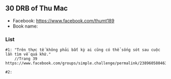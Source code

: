 ## 30 DRB of Thu Mac
- Facebook: https://www.facebook.com/thumt189
- Book name: 

### List
```
#1: "Trên thực tế không phải bất kỳ ai cũng có thể sống sót sau cuộc lần tìm về quá khứ."
    //Trang 39
https://www.facebook.com/groups/simple.challenge/permalink/2389605804634616/

#2: 
